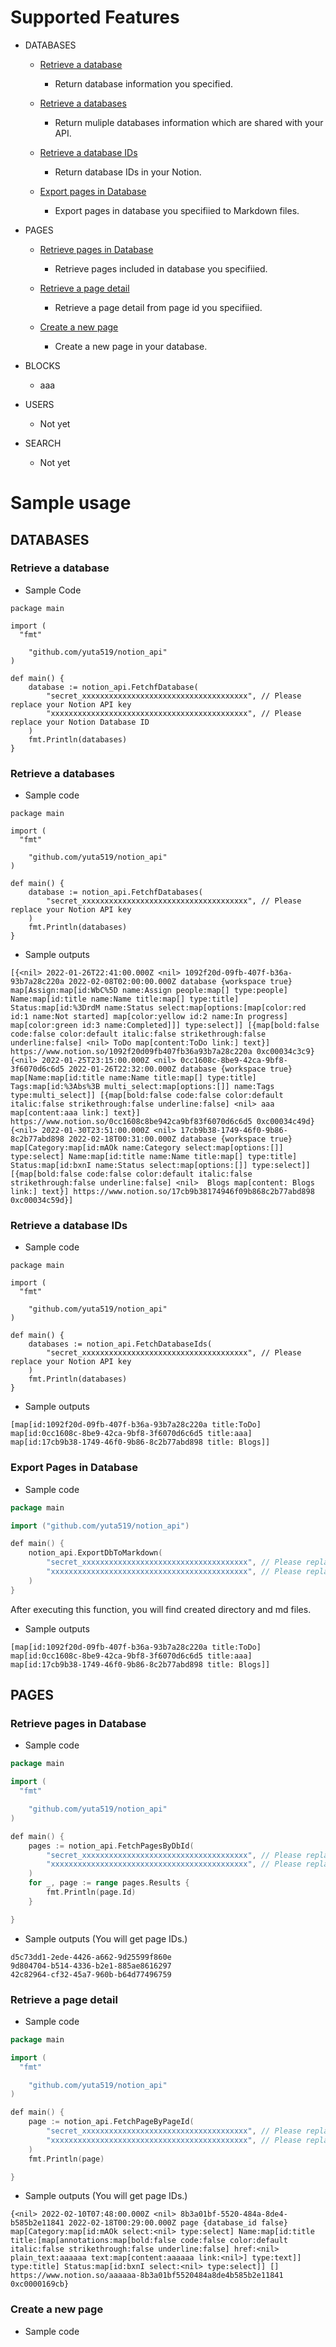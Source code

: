# Supported Features
- DATABASES
  - [Retrieve a database](#Retrieve-a-database)
    - Return database information you specified.

  - [Retrieve a databases](#Retrieve-a-databases)
    - Return muliple databases information which are shared with your API.

  - [Retrieve a database IDs](#Retrieve-a-database-IDs)
    - Return database IDs in your Notion.

  - [Export pages in Database](#Export-Pages-in-Database)
    - Export pages in database you specifiied to Markdown files.

- PAGES
  - [Retrieve pages in Database](#Retrieve-pages-in-Database)
    - Retrieve pages included in database you specifiied.

  - [Retrieve a page detail](#Retrieve-a-page-detail)
    - Retrieve a page detail from page id you specifiied.

  - [Create a new page](#Create-a-new-page)
    - Create a new page in your database.


- BLOCKS
  - aaa

- USERS
  - Not yet

- SEARCH
  - Not yet


# Sample usage

## DATABASES

### Retrieve a database

- Sample Code
```golang
package main

import (
  "fmt"

	"github.com/yuta519/notion_api"
)

def main() {
	database := notion_api.FetchfDatabase(
		"secret_xxxxxxxxxxxxxxxxxxxxxxxxxxxxxxxxxxxxx", // Please replace your Notion API key
		"xxxxxxxxxxxxxxxxxxxxxxxxxxxxxxxxxxxxxxxxxxxx", // Please replace your Notion Database ID
	)
	fmt.Println(databases)
}
```

### Retrieve a databases

- Sample code
```golang
package main

import (
  "fmt"

	"github.com/yuta519/notion_api"
)

def main() {
	database := notion_api.FetchfDatabases(
		"secret_xxxxxxxxxxxxxxxxxxxxxxxxxxxxxxxxxxxxx", // Please replace your Notion API key
	)
	fmt.Println(databases)
}
```

- Sample outputs
```
[{<nil> 2022-01-26T22:41:00.000Z <nil> 1092f20d-09fb-407f-b36a-93b7a28c220a 2022-02-08T02:00:00.000Z database {workspace true} map[Assign:map[id:WbC%5D name:Assign people:map[] type:people] Name:map[id:title name:Name title:map[] type:title] Status:map[id:%3DrdM name:Status select:map[options:[map[color:red id:1 name:Not started] map[color:yellow id:2 name:In progress] map[color:green id:3 name:Completed]]] type:select]] [{map[bold:false code:false color:default italic:false strikethrough:false underline:false] <nil> ToDo map[content:ToDo link:] text}] https://www.notion.so/1092f20d09fb407fb36a93b7a28c220a 0xc00034c3c9} {<nil> 2022-01-25T23:15:00.000Z <nil> 0cc1608c-8be9-42ca-9bf8-3f6070d6c6d5 2022-01-26T22:32:00.000Z database {workspace true} map[Name:map[id:title name:Name title:map[] type:title] Tags:map[id:%3Abs%3B multi_select:map[options:[]] name:Tags type:multi_select]] [{map[bold:false code:false color:default italic:false strikethrough:false underline:false] <nil> aaa map[content:aaa link:] text}] https://www.notion.so/0cc1608c8be942ca9bf83f6070d6c6d5 0xc00034c49d} {<nil> 2022-01-30T23:51:00.000Z <nil> 17cb9b38-1749-46f0-9b86-8c2b77abd898 2022-02-18T00:31:00.000Z database {workspace true} map[Category:map[id:mAOk name:Category select:map[options:[]] type:select] Name:map[id:title name:Name title:map[] type:title] Status:map[id:bxnI name:Status select:map[options:[]] type:select]] [{map[bold:false code:false color:default italic:false strikethrough:false underline:false] <nil>  Blogs map[content: Blogs link:] text}] https://www.notion.so/17cb9b38174946f09b868c2b77abd898 0xc00034c59d}]
```


### Retrieve a database IDs
-  Sample code
```golang
package main

import (
  "fmt"

	"github.com/yuta519/notion_api"
)

def main() {
	databases := notion_api.FetchDatabaseIds(
		"secret_xxxxxxxxxxxxxxxxxxxxxxxxxxxxxxxxxxxxx", // Please replace your Notion API key
	)
	fmt.Println(databases)
}
```

- Sample outputs
```
[map[id:1092f20d-09fb-407f-b36a-93b7a28c220a title:ToDo] map[id:0cc1608c-8be9-42ca-9bf8-3f6070d6c6d5 title:aaa] map[id:17cb9b38-1749-46f0-9b86-8c2b77abd898 title: Blogs]]
```

### Export Pages in Database

-  Sample code
```go
package main

import ("github.com/yuta519/notion_api")

def main() {
	notion_api.ExportDbToMarkdown(
		"secret_xxxxxxxxxxxxxxxxxxxxxxxxxxxxxxxxxxxxx", // Please replace your Notion API key
		"xxxxxxxxxxxxxxxxxxxxxxxxxxxxxxxxxxxxxxxxxxxx", // Please replace your Notion Database ID
	)
}
```

After executing this function, you will find created directory and md files.


- Sample outputs
```
[map[id:1092f20d-09fb-407f-b36a-93b7a28c220a title:ToDo] map[id:0cc1608c-8be9-42ca-9bf8-3f6070d6c6d5 title:aaa] map[id:17cb9b38-1749-46f0-9b86-8c2b77abd898 title: Blogs]]
```

## PAGES
### Retrieve pages in Database

-  Sample code
```go
package main

import (
  "fmt"

	"github.com/yuta519/notion_api"
)

def main() {
	pages := notion_api.FetchPagesByDbId(
		"secret_xxxxxxxxxxxxxxxxxxxxxxxxxxxxxxxxxxxxx", // Please replace your Notion API key
		"xxxxxxxxxxxxxxxxxxxxxxxxxxxxxxxxxxxxxxxxxxxx", // Please replace your Notion Database ID
	)
	for _, page := range pages.Results {
		fmt.Println(page.Id)
	}

}
```

- Sample outputs (You will get page IDs.)
```
d5c73dd1-2ede-4426-a662-9d25599f860e
9d804704-b514-4336-b2e1-885ae8616297
42c82964-cf32-45a7-960b-b64d77496759
```


### Retrieve a page detail

-  Sample code
```go
package main

import (
  "fmt"

	"github.com/yuta519/notion_api"
)

def main() {
	page := notion_api.FetchPageByPageId(
		"secret_xxxxxxxxxxxxxxxxxxxxxxxxxxxxxxxxxxxxx", // Please replace your Notion API key
		"xxxxxxxxxxxxxxxxxxxxxxxxxxxxxxxxxxxxxxxxxxxx", // Please replace your Notion Database ID
	)
	fmt.Println(page)

}
```

- Sample outputs (You will get page IDs.)
```
{<nil> 2022-02-10T07:48:00.000Z <nil> 8b3a01bf-5520-484a-8de4-b585b2e11841 2022-02-18T00:29:00.000Z page {database_id false} map[Category:map[id:mAOk select:<nil> type:select] Name:map[id:title title:[map[annotations:map[bold:false code:false color:default italic:false strikethrough:false underline:false] href:<nil> plain_text:aaaaaa text:map[content:aaaaaa link:<nil>] type:text]] type:title] Status:map[id:bxnI select:<nil> type:select]] [] https://www.notion.so/aaaaaa-8b3a01bf5520484a8de4b585b2e11841 0xc0000169cb}
```


### Create a new page

-  Sample code
```go
```
